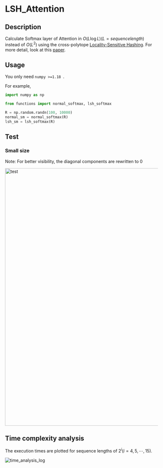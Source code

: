 # LSH_Attention
## Description

Calculate Softmax layer of Attention in $O(L\log L)(L=sequence length)$ instead of $O(L^2)$ using the cross-polytope [Locality-Sensitive Hashing](https://arxiv.org/abs/1802.05751 ). For more detail, look at this [paper](https://arxiv.org/abs/2001.04451 ).



## Usage 

You only need `numpy >=1.18 `.

For example, 

```python
import numpy as np

from functions import normal_softmax, lsh_softmax

R = np.random.randn(100, 10000)
normal_sm = normal_softmax(R)
lsh_sm = lsh_softmax(R)
```



## Test

### Small size

Note: For better visibility, the diagonal components are rewritten to 0

<img width="847" alt="test" src="https://user-images.githubusercontent.com/37485236/79003287-3f403880-7b8d-11ea-97bc-9d3c6fc72a7b.png">

## Time complexity analysis

The execution times are plotted for sequence lengths of $2^i$($i=4, 5, \cdots , 15$).

![time_analysis_log](https://user-images.githubusercontent.com/37485236/79003750-2c7a3380-7b8e-11ea-9cf7-337ad0bb5413.png)
